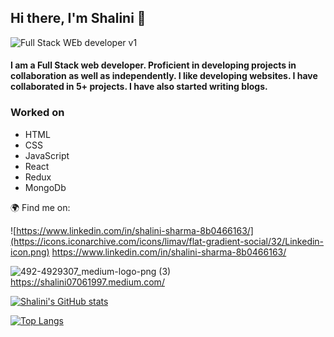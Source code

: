 ## Hi there, I'm Shalini 👋

![Full Stack WEb developer v1](https://user-images.githubusercontent.com/61345989/125043522-a6160f80-e0b8-11eb-8ed1-d7c43e47f41a.jpg)


#### I am a Full Stack web developer. Proficient in developing projects in collaboration as well as independently. I like developing websites. I have collaborated in 5+ projects. I have also started writing blogs.

### Worked on

* HTML
* CSS
* JavaScript
* React
* Redux
* MongoDb

:earth_africa: Find me on:

![https://www.linkedin.com/in/shalini-sharma-8b0466163/](https://icons.iconarchive.com/icons/limav/flat-gradient-social/32/Linkedin-icon.png) https://www.linkedin.com/in/shalini-sharma-8b0466163/ 

![492-4929307_medium-logo-png (3)](https://user-images.githubusercontent.com/61345989/125029386-29c70080-e0a7-11eb-84c7-2772811991d7.jpg) https://shalini07061997.medium.com/


[![Shalini's GitHub stats](https://github-readme-stats.vercel.app/api?username=00shalini)](https://github.com/anuraghazra/github-readme-stats)

[![Top Langs](https://github-readme-stats.vercel.app/api/top-langs/?username=00shalini)](https://github.com/anuraghazra/github-readme-stats)





